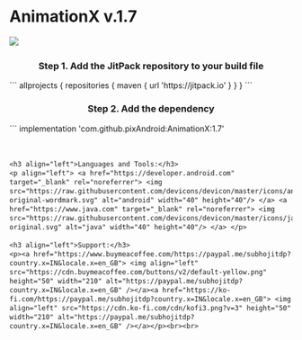 # AnimationX v.1.7
[![](https://jitpack.io/v/pixAndroid/AnimationX.svg)](https://jitpack.io/#pixAndroid/AnimationX)


<h3 align="center">Step 1. Add the JitPack repository to your build file</h3>
```
allprojects {
    repositories {
		maven { url 'https://jitpack.io' }
	}
}
```

<h3 align="center">Step 2. Add the dependency</h3>
```
implementation 'com.github.pixAndroid:AnimationX:1.7'
	
```


<h3 align="left">Languages and Tools:</h3>
<p align="left"> <a href="https://developer.android.com" target="_blank" rel="noreferrer"> <img src="https://raw.githubusercontent.com/devicons/devicon/master/icons/android/android-original-wordmark.svg" alt="android" width="40" height="40"/> </a> <a href="https://www.java.com" target="_blank" rel="noreferrer"> <img src="https://raw.githubusercontent.com/devicons/devicon/master/icons/java/java-original.svg" alt="java" width="40" height="40"/> </a> </p>

<h3 align="left">Support:</h3>
<p><a href="https://www.buymeacoffee.com/https://paypal.me/subhojitdp?country.x=IN&locale.x=en_GB"> <img align="left" src="https://cdn.buymeacoffee.com/buttons/v2/default-yellow.png" height="50" width="210" alt="https://paypal.me/subhojitdp?country.x=IN&locale.x=en_GB" /></a><a href="https://ko-fi.com/https://paypal.me/subhojitdp?country.x=IN&locale.x=en_GB"> <img align="left" src="https://cdn.ko-fi.com/cdn/kofi3.png?v=3" height="50" width="210" alt="https://paypal.me/subhojitdp?country.x=IN&locale.x=en_GB" /></a></p><br><br>

  
